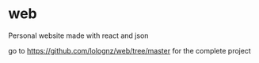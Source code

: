 # web
Personal website made with react and json

go to https://github.com/lolognz/web/tree/master for the complete project
